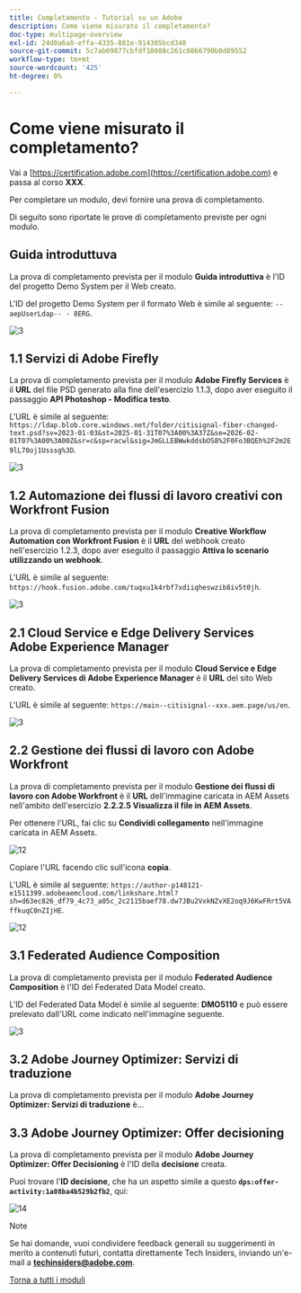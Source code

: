 ```yaml
---
title: Completamento - Tutorial su un Adobe
description: Come viene misurato il completamento?
doc-type: multipage-overview
exl-id: 24d0a6a8-effa-4335-881e-914305bcd348
source-git-commit: 5c7ab69877cbfdf10088c261c0866790b0d89552
workflow-type: tm+mt
source-wordcount: '425'
ht-degree: 0%

---
```


# Come viene misurato il completamento?

Vai a [https://certification.adobe.com](https://certification.adobe.com) e passa al corso **XXX**.

Per completare un modulo, devi fornire una prova di completamento.

Di seguito sono riportate le prove di completamento previste per ogni modulo.

## Guida introduttuva

La prova di completamento prevista per il modulo **Guida introduttiva** è l&#39;ID del progetto Demo System per il Web creato.

L&#39;ID del progetto Demo System per il formato Web è simile al seguente: `--aepUserLdap-- - 8ERG`.

![3](./assets/images/module0dtl.png)

## 1.1 Servizi di Adobe Firefly

La prova di completamento prevista per il modulo **Adobe Firefly Services** è il **URL** del file PSD generato alla fine dell&#39;esercizio 1.1.3, dopo aver eseguito il passaggio **API Photoshop - Modifica testo**.

L&#39;URL è simile al seguente: `https://ldap.blob.core.windows.net/folder/citisignal-fiber-changed-text.psd?sv=2023-01-03&st=2025-01-31T07%3A00%3A37Z&se=2026-02-01T07%3A00%3A00Z&sr=c&sp=racwl&sig=JmGLLEBWwkddsbOS8%2F0Fo3BQEh%2F2m2E9lL70oj1Usssg%3D`.

![3](./assets/images/ps24.png)

## 1.2 Automazione dei flussi di lavoro creativi con Workfront Fusion

La prova di completamento prevista per il modulo **Creative Workflow Automation con Workfront Fusion** è il **URL** del webhook creato nell&#39;esercizio 1.2.3, dopo aver eseguito il passaggio **Attiva lo scenario utilizzando un webhook**.

L&#39;URL è simile al seguente: `https://hook.fusion.adobe.com/tuqxu1k4rbf7xdiiqheswzib8iv5t0jh`.

![3](./assets/images/wff.png)

## 2.1 Cloud Service e Edge Delivery Services Adobe Experience Manager

La prova di completamento prevista per il modulo **Cloud Service e Edge Delivery Services di Adobe Experience Manager** è il **URL** del sito Web creato.

L&#39;URL è simile al seguente: `https://main--citisignal--xxx.aem.page/us/en`.

![3](./assets/images/aemcsweb.png)

## 2.2 Gestione dei flussi di lavoro con Adobe Workfront

La prova di completamento prevista per il modulo **Gestione dei flussi di lavoro con Adobe Workfront** è il **URL** dell&#39;immagine caricata in AEM Assets nell&#39;ambito dell&#39;esercizio **2.2.2.5 Visualizza il file in AEM Assets**.

Per ottenere l&#39;URL, fai clic su **Condividi collegamento** nell&#39;immagine caricata in AEM Assets.

![12](./assets/images/wflink1.png)

Copiare l&#39;URL facendo clic sull&#39;icona **copia**.

L&#39;URL è simile al seguente: `https://author-p148121-e1511399.adobeaemcloud.com/linkshare.html?sh=d63ec826_df79_4c73_a05c_2c2115baef78.dw7JBu2VxkNZvXE2oq9J6KwFRrt5VAffkuqC0nZIjHE`.

![12](./assets/images/wflink2.png)

## 3.1 Federated Audience Composition

La prova di completamento prevista per il modulo **Federated Audience Composition** è l&#39;ID del Federated Data Model creato.

L&#39;ID del Federated Data Model è simile al seguente: **DMO5110** e può essere prelevato dall&#39;URL come indicato nell&#39;immagine seguente.

![3](./assets/images/completemodule3fac.png)

## 3.2 Adobe Journey Optimizer: Servizi di traduzione

La prova di completamento prevista per il modulo **Adobe Journey Optimizer: Servizi di traduzione** è...

## 3.3 Adobe Journey Optimizer: Offer decisioning

La prova di completamento prevista per il modulo **Adobe Journey Optimizer: Offer Decisioning** è l&#39;ID della **decisione** creata.

Puoi trovare l&#39;**ID decisione**, che ha un aspetto simile a questo **`dps:offer-activity:1a08ba4b529b2fb2`**, qui:

![14](./assets/images/offers.png)

>[!NOTE]
>
>Se hai domande, vuoi condividere feedback generali su suggerimenti in merito a contenuti futuri, contatta direttamente Tech Insiders, inviando un&#39;e-mail a **techinsiders@adobe.com**.

[Torna a tutti i moduli](./overview.md)
